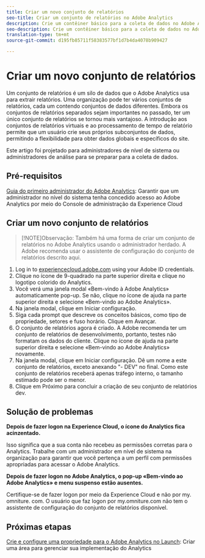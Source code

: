 ```yaml
---
title: Criar um novo conjunto de relatórios
seo-title: Criar um conjunto de relatórios no Adobe Analytics
description: Crie um contêiner básico para a coleta de dados no Adobe Analytics.
seo-description: Crie um contêiner básico para a coleta de dados no Adobe Analytics.
translation-type: tm+mt
source-git-commit: d195fb85711f58383577bf1d7b4da4078b909427

---
```



# Criar um novo conjunto de relatórios

Um conjunto de relatórios é um silo de dados que o Adobe Analytics usa para extrair relatórios. Uma organização pode ter vários conjuntos de relatórios, cada um contendo conjuntos de dados diferentes. Embora os conjuntos de relatórios separados sejam importantes no passado, ter um único conjunto de relatórios se tornou mais vantajoso. A introdução aos conjuntos de relatórios virtuais e ao processamento de tempo de relatório permite que um usuário crie seus próprios subconjuntos de dados, permitindo a flexibilidade para obter dados globais e específicos do site.

Este artigo foi projetado para administradores de nível de sistema ou administradores de análise para se preparar para a coleta de dados.

## Pré-requisitos

[Guia do primeiro administrador do Adobe Analytics](first-admin-guide.md): Garantir que um administrador no nível do sistema tenha concedido acesso ao Adobe Analytics por meio do Console de administração da Experience Cloud

## Criar um novo conjunto de relatórios

> [!NOTE]Observação: Também há uma forma de criar um conjunto de relatórios no Adobe Analytics usando o administrador herdado. A Adobe recomenda usar o assistente de configuração do conjunto de relatórios descrito aqui.

1. Log in to [experiencecloud.adobe.com](https://experiencecloud.adobe.com) using your Adobe ID credentials.
1. Clique no ícone de 9-quadrado na parte superior direita e clique no logotipo colorido do Analytics.
1. Você verá uma janela modal «Bem-vindo à Adobe Analytics» automaticamente pop-up. Se não, clique no ícone de ajuda na parte superior direita e selecione «Bem-vindo ao Adobe Analytics».
1. Na janela modal, clique em Iniciar configuração.
1. Siga cada prompt que descreve os conceitos básicos, como tipo de propriedade, setores e fuso horário. Clique em Avançar.
1. O conjunto de relatórios agora é criado. A Adobe recomenda ter um conjunto de relatórios de desenvolvimento, portanto, testes não formatam os dados do cliente. Clique no ícone de ajuda na parte superior direita e selecione «Bem-vindo ao Adobe Analytics» novamente.
1. Na janela modal, clique em Iniciar configuração.
Dê um nome a este conjunto de relatórios, exceto anexando "- DEV" no final. Como este conjunto de relatórios receberá apenas tráfego interno, o tamanho estimado pode ser o menor.
1. Clique em Próximo para concluir a criação de seu conjunto de relatórios dev.

## Solução de problemas

**Depois de fazer logon na Experience Cloud, o ícone do Analytics fica acinzentado.**

Isso significa que a sua conta não recebeu as permissões corretas para o Analytics. Trabalhe com um administrador em nível de sistema na organização para garantir que você pertença a um perfil com permissões apropriadas para acessar o Adobe Analytics.

**Depois de fazer logon no Adobe Analytics, o pop-up «Bem-vindo ao Adobe Analytics» e menu suspenso estão ausentes.**

Certifique-se de fazer logon por meio da Experience Cloud e não por my. omniture. com. O usuário que faz logon por my.omniture.com não tem o assistente de configuração do conjunto de relatórios disponível.

## Próximas etapas

[Crie e configure uma propriedade para o Adobe Analytics no Launch](../../implement/implement-with-launch/create-analytics-property.md): Criar uma área para gerenciar sua implementação do Analytics
